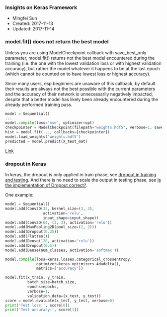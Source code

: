 ### Insights on Keras Framework
* Mingfei Sun
* Created: 2017-11-13
* Updated: 2017-11-14

### model.fit() does not return the best model
Unless you are using ModelCheckpoint callback with save_best_only parameter, model.fit() returns not the best model encountered during the training (i.e. the one with the lowest validation loss or with highest validation accuracy), but rather the model whatever it happens to be at the last epoch (which cannot be counted on to have lowest loss or highest accuracy).

Since many users, esp beginners are unaware of this callback, by default their results are always not the best possible with the current parameters and the accuracy of their network is unnecessarily negatively impacted, despite that a better model has likely been already encountered during the already performed training pass.

``` python
model = Sequential()
...
model.compile(loss='mse', optimizer=opt)
checkpointer = ModelCheckpoint(filepath="weights.hdf5", verbose=1, save_best_only=True)
hist = model.fit(..., callbacks=[checkpointer])
model.load_weights('weights.hdf5')
predicted = model.predict(X_test_mat)
```

[Link](https://github.com/fchollet/keras/issues/2768)

### dropout in Keras
In keras, the dropout is only applied in train phase, see [dropout in training and testing](https://github.com/fchollet/keras/issues/5357). And there is no need to scale the output in testing phase, see [Is the implementation of Dropout correct?](https://github.com/fchollet/keras/issues/3305). 

One example:
``` python
model = Sequential()
model.add(Conv2D(32, kernel_size=(3, 3),
                 activation='relu',
                 input_shape=input_shape))
model.add(Conv2D(64, (3, 3), activation='relu'))
model.add(MaxPooling2D(pool_size=(2, 2)))
model.add(Dropout(0.25))
model.add(Flatten())
model.add(Dense(128, activation='relu'))
model.add(Dropout(0.5))
model.add(Dense(num_classes, activation='softmax'))

model.compile(loss=keras.losses.categorical_crossentropy,
              optimizer=keras.optimizers.Adadelta(),
              metrics=['accuracy'])

model.fit(x_train, y_train,
          batch_size=batch_size,
          epochs=epochs,
          verbose=1,
          validation_data=(x_test, y_test))
score = model.evaluate(x_test, y_test, verbose=0)
print('Test loss:', score[0])
print('Test accuracy:', score[1])
```
